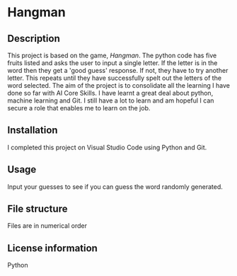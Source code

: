 # Hangman
## Description
This project is based on the game, *Hangman*. The python code has five fruits listed and asks the user to input a single letter. If the letter is in the word then they get a 'good guess' response. If not, they have to try another letter. This repeats until they have successfully spelt out the letters of the word selected.
The aim of the project is to consolidate all the learning I have done so far with AI Core Skills.
I have learnt a great deal about python, machine learning and Git. I still have a lot to learn and am hopeful I can secure a role that enables me to learn on the job.

## Installation
I completed this project on Visual Studio Code using Python and Git.
## Usage
Input your guesses to see if you can guess the word randomly generated.
## File structure
Files are in numerical order
## License information
Python
